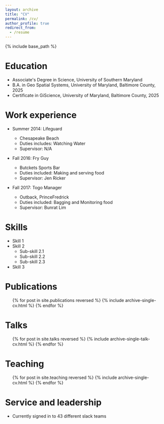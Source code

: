 ```yaml
---
layout: archive
title: "CV"
permalink: /cv/
author_profile: true
redirect_from:
  - /resume
---
```


{% include base_path %}

Education
======
* Associate's Degree in Science, University of Southern Maryland
* B.A. in Geo Spatial Systems, University of Maryland, Baltimore County, 2025
* Certificate in GiScience, University of Maryland, Baltimore County, 2025

Work experience
======
* Summer 2014: Lifeguard
  * Chesapeake Beach
  * Duties includes: Watching Water
  * Supervisor: N/A

* Fall 2016: Fry Guy
  * Butckets Sports Bar
  * Duties included: Making and serving food
  * Supervisor: Jen Ricker

* Fall 2017: Togo Manager
  * Outback, PrinceFredrick
  * Duties included: Bagging and Monitoring food 
  * Supervisor: Bunrat Lim
  
Skills
======
* Skill 1
* Skill 2
  * Sub-skill 2.1
  * Sub-skill 2.2
  * Sub-skill 2.3
* Skill 3

Publications
======
  <ul>{% for post in site.publications reversed %}
    {% include archive-single-cv.html %}
  {% endfor %}</ul>
  
Talks
======
  <ul>{% for post in site.talks reversed %}
    {% include archive-single-talk-cv.html  %}
  {% endfor %}</ul>
  
Teaching
======
  <ul>{% for post in site.teaching reversed %}
    {% include archive-single-cv.html %}
  {% endfor %}</ul>
  
Service and leadership
======
* Currently signed in to 43 different slack teams
